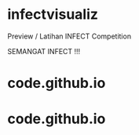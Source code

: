 # infectvisualiz
Preview / Latihan INFECT Competition

SEMANGAT INFECT !!!
# code.github.io
# code.github.io

